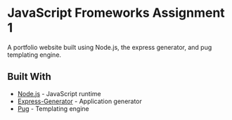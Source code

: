 # JavaScript Fromeworks Assignment 1

A portfolio website built using Node.js, the express generator, and pug templating engine.

## Built With

* [Node.js](https://nodejs.org/) - JavaScript runtime
* [Express-Generator](https://www.npmjs.com/package/express-generator) - Application generator
* [Pug](https://pugjs.org/api/getting-started.html) - Templating engine